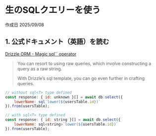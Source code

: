 # 生のSQLクエリーを使う

作成日 2025/09/08

## 1. 公式ドキュメント（英語）を読む

[Drizzle ORM - Magic sql`` operator](https://orm.drizzle.team/docs/sql)

> You can resort to using raw queries, which involve constructing a query as a raw string.
>
> With Drizzle’s sql template, you can go even further in crafting queries.

```javascript
// without sql<T> type defined
const response: { id: unknown }[] = await db.select({
    lowerName: sql`lower(${usersTable.id})`
}).from(usersTable);

// with sql<T> type defined
const response: { id: string }[] = await db.select({
    lowerName: sql<string>`lower(${usersTable.id})`
}).from(usersTable);
```
